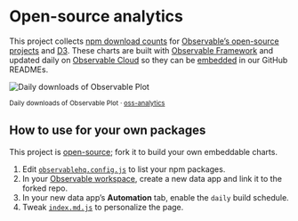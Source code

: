 # Open-source analytics

This project collects [npm download counts](https://github.com/npm/registry/blob/main/docs/download-counts.md) for [Observable’s open-source projects](https://github.com/observablehq) and [D3](https://github.com/d3). These charts are built with [Observable Framework](https://observablehq.com/framework/) and updated daily on [Observable Cloud](https://observablehq.com/platform/cloud) so they can be [embedded](https://observablehq.com/framework/embeds) in our GitHub READMEs.

<picture>
  <source media="(prefers-color-scheme: dark)" srcset="https://observablehq.observablehq.cloud/oss-analytics/@observablehq/plot/downloads-dark.svg">
  <img alt="Daily downloads of Observable Plot" src="https://observablehq.observablehq.cloud/oss-analytics/@observablehq/plot/downloads.svg">
</picture>

<sub>Daily downloads of Observable Plot · [oss-analytics](https://observablehq.observablehq.cloud/oss-analytics/)</sub>

## How to use for your own packages

This project is [open-source](https://github.com/observablehq/oss-analytics/); fork it to build your own embeddable charts.

1. Edit [`observablehq.config.js`](https://github.com/observablehq/oss-analytics/blob/main/observablehq.config.js) to list your npm packages.
2. In your [Observable workspace](https://observablehq.com), create a new data app and link it to the forked repo.
3. In your new data app’s **Automation** tab, enable the `daily` build schedule.
4. Tweak [`index.md.js`](https://github.com/observablehq/oss-analytics/blob/main/src/index.md.js) to personalize the page.
